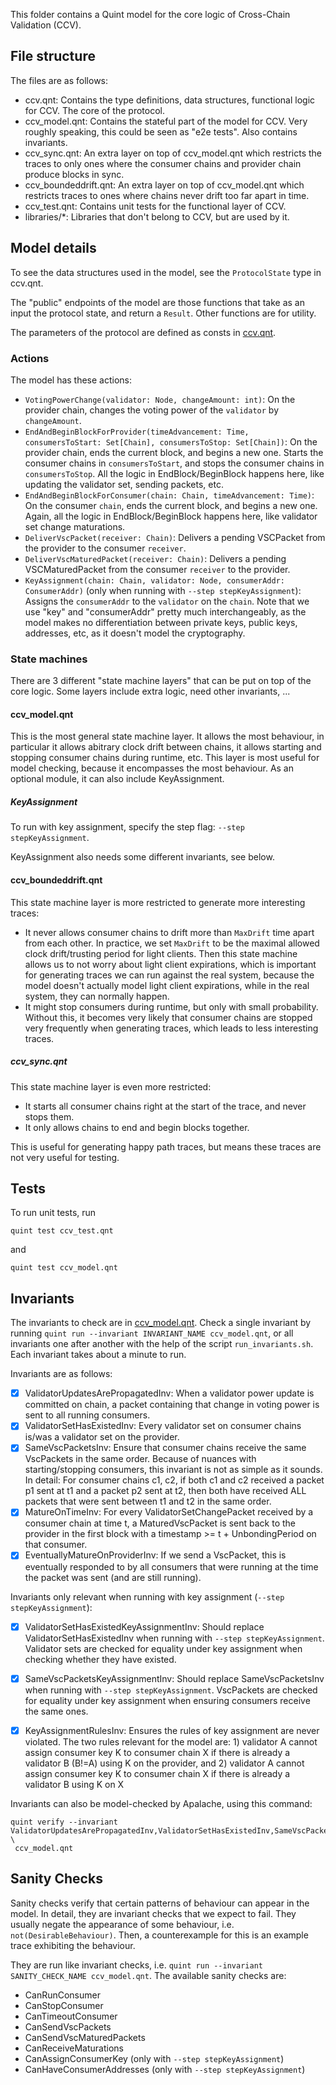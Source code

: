This folder contains a Quint model for the core logic of Cross-Chain Validation (CCV).

## File structure
The files are as follows:
- ccv.qnt: Contains the type definitions, data structures, functional logic for CCV.
The core of the protocol.
- ccv_model.qnt: Contains the stateful part of the model for CCV. Very roughly speaking, this could be seen as "e2e tests".
Also contains invariants.
- ccv_sync.qnt: An extra layer on top of ccv_model.qnt which restricts the traces to only ones where the 
consumer chains and provider chain produce blocks in sync.
- ccv_boundeddrift.qnt: An extra layer on top of ccv_model.qnt which restricts traces to ones where
chains never drift too far apart in time.
- ccv_test.qnt: Contains unit tests for the functional layer of CCV.
- libraries/*: Libraries that don't belong to CCV, but are used by it.

## Model details

To see the data structures used in the model, see the `ProtocolState` type in ccv.qnt.

The "public" endpoints of the model are those functions that take as an input the protocol state, and return a `Result`.
Other functions are for utility.

The parameters of the protocol are defined as consts in [ccv.qnt](ccv.qnt).

### Actions

The model has these actions:
* `VotingPowerChange(validator: Node, changeAmount: int)`: On the provider chain, changes the voting power of the `validator` by `changeAmount`.
* `EndAndBeginBlockForProvider(timeAdvancement: Time, consumersToStart: Set[Chain], consumersToStop: Set[Chain])`: On the provider chain, ends the current block, and begins a new one. Starts the consumer chains in `consumersToStart`, and stops the consumer chains in `consumersToStop`.
All the logic in EndBlock/BeginBlock happens here, like updating the validator set, sending packets, etc.
* `EndAndBeginBlockForConsumer(chain: Chain, timeAdvancement: Time)`: On the consumer `chain`, ends the current block, and begins a new one. Again, all the logic in EndBlock/BeginBlock happens here, like validator set change maturations.
* `DeliverVscPacket(receiver: Chain)`: Delivers a pending VSCPacket from the provider to the consumer `receiver`.
* `DeliverVscMaturedPacket(receiver: Chain)`: Delivers a pending VSCMaturedPacket from the consumer `receiver` to the provider.
* `KeyAssignment(chain: Chain, validator: Node, consumerAddr: ConsumerAddr)` (only when running with `--step stepKeyAssignment`): Assigns the `consumerAddr` to the `validator` on the `chain`. Note that we use "key" and "consumerAddr" pretty much interchangeably, as the model makes no differentiation between private keys, public keys, addresses, etc, as it doesn't model the cryptography.

### State machines

There are 3 different "state machine layers" that can be put on top of the core logic.
Some layers include extra logic, need other invariants, ...

#### ccv_model.qnt
This is the most general state machine layer. It allows the most behaviour,
in particular it allows abitrary clock drift between chains, it allows starting and
stopping consumer chains during runtime, etc.
This layer is most useful for model checking, because it encompasses the most behaviour.
As an optional module, it can also include KeyAssignment.

##### KeyAssignment

To run with key assignment, specify the step flag: `--step stepKeyAssignment`.

KeyAssignment also needs some different invariants, see below.

#### ccv_boundeddrift.qnt
This state machine layer is more restricted to generate more interesting traces:
* It never allows consumer chains to drift more than `MaxDrift` time apart from each other.
In practice, we set `MaxDrift` to be the maximal allowed clock drift/trusting period for light clients.
Then this state machine allows us to not worry about light client expirations, which is important
for generating traces we can run against the real system, because the model doesn't actually model
light client expirations, while in the real system, they can normally happen.
* It might stop consumers during runtime, but only with small probability.
Without this, it becomes very likely that consumer chains are stopped very frequently when generating
traces, which leads to less interesting traces.

##### ccv_sync.qnt
This state machine layer is even more restricted:
* It starts all consumer chains right at the start of the trace, and never stops them.
* It only allows chains to end and begin blocks together.

This is useful for generating happy path traces, but means these
traces are not very useful for testing.


## Tests

To run unit tests, run 
```
quint test ccv_test.qnt
```
and 
```
quint test ccv_model.qnt
```

## Invariants

The invariants to check are in [ccv_model.qnt](ccv_model.qnt).
Check a single invariant by running
`quint run --invariant INVARIANT_NAME ccv_model.qnt`,
or all invariants one after another with the help of the script `run_invariants.sh`.
Each invariant takes about a minute to run.

Invariants are as follows:
- [X] ValidatorUpdatesArePropagatedInv: When a validator power update is committed on chain, a packet containing that change in voting power is sent to all running consumers.
- [X] ValidatorSetHasExistedInv: Every validator set on consumer chains is/was a validator set on the provider.
- [X] SameVscPacketsInv: Ensure that consumer chains receive the same VscPackets in the same order.
Because of nuances with starting/stopping consumers, this invariant is not as simple as it sounds. In detail:
For consumer chains c1, c2, if both c1 and c2 received a packet p1 sent at t1 and a packet p2 sent at t2,
then both have received ALL packets that were sent between t1 and t2 in the same order.
- [X] MatureOnTimeInv: For every ValidatorSetChangePacket received by a consumer chain at 
time t, a MaturedVscPacket is sent back to the provider in the first block 
with a timestamp >= t + UnbondingPeriod on that consumer.
- [X] EventuallyMatureOnProviderInv: If we send a VscPacket, this is eventually responded to by all consumers
that were running at the time the packet was sent (and are still running).

Invariants only relevant when running with key assignment (`--step stepKeyAssignment`):
- [X] ValidatorSetHasExistedKeyAssignmentInv: Should replace ValidatorSetHasExistedInv when running with `--step stepKeyAssignment`. Validator sets are checked for equality under key assignment when checking whether they have existed.
- [X] SameVscPacketsKeyAssignmentInv: Should replace SameVscPacketsInv when running with `--step stepKeyAssignment`. VscPackets are checked for equality under key assignment when ensuring consumers receive the same ones.
- [X] KeyAssignmentRulesInv: Ensures the rules of key assignment are never violated. The two rules relevant for the model are: 1) validator A cannot assign consumer key K to consumer chain X if there is already a validator B (B!=A)
using K on the provider, and 2) validator A cannot assign consumer key K to consumer chain X if there is already a validator B using K on X


Invariants can also be model-checked by Apalache, using this command:
```
quint verify --invariant ValidatorUpdatesArePropagatedInv,ValidatorSetHasExistedInv,SameVscPacketsInv,MatureOnTimeInv,EventuallyMatureOnProviderInv \
 ccv_model.qnt
```

## Sanity Checks

Sanity checks verify that certain patterns of behaviour can appear in the model.
In detail, they are invariant checks that we expect to fail.
They usually negate the appearance of some behaviour, i.e. `not(DesirableBehaviour)`.
Then, a counterexample for this is an example trace exhibiting the behaviour.

They are run like invariant checks, i.e. `quint run --invariant SANITY_CHECK_NAME ccv_model.qnt`.
The available sanity checks are:
- CanRunConsumer
- CanStopConsumer
- CanTimeoutConsumer
- CanSendVscPackets
- CanSendVscMaturedPackets
- CanReceiveMaturations
- CanAssignConsumerKey (only with `--step stepKeyAssignment`)
- CanHaveConsumerAddresses (only with `--step stepKeyAssignment`)